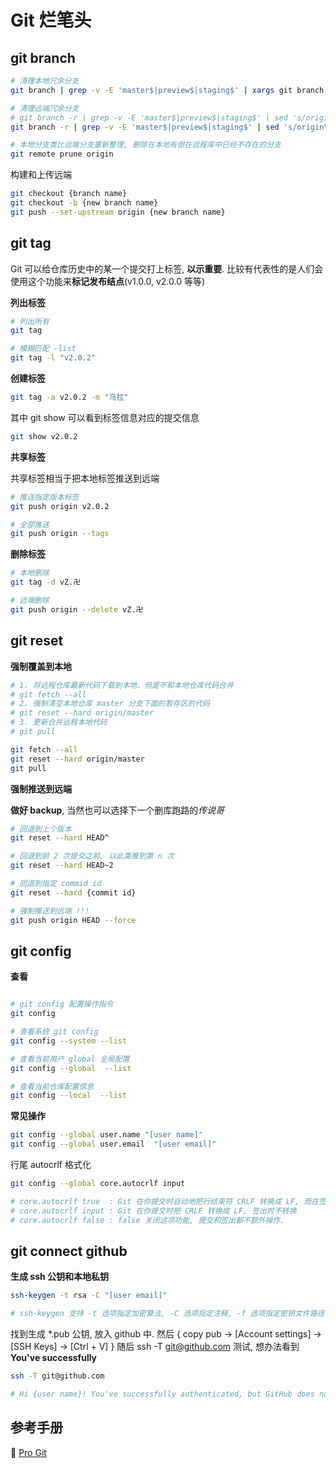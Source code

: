 # Git 烂笔头

## git branch

```Bash
# 清理本地冗余分支
git branch | grep -v -E 'master$|preview$|staging$' | xargs git branch -D

# 清理远端冗余分支
# git branch -r | grep -v -E 'master$|preview$|staging$' | sed 's/origin\///g' | xargs -I {} echo 'git push origin :{}' | more
git branch -r | grep -v -E 'master$|preview$|staging$' | sed 's/origin\///g' | xargs -I {} git push origin :{}

# 本地分支类比远端分支重新整理, 删除在本地有但在远程库中已经不存在的分支
git remote prune origin
```

构建和上传远端

```Bash
git checkout {branch name}
git checkout -b {new branch name}
git push --set-upstream origin {new branch name}
```

## git tag

Git 可以给仓库历史中的某一个提交打上标签, **以示重要**. 比较有代表性的是人们会使用这个功能来**标记发布结点**(v1.0.0, v2.0.0 等等)

**列出标签**

```Bash
# 列出所有
git tag

# 模糊匹配 -list
git tag -l "v2.0.2"
```

**创建标签**

```Bash
git tag -a v2.0.2 -m "乌拉"
```

其中 git show 可以看到标签信息对应的提交信息

```Bash
git show v2.0.2
```

**共享标签**

共享标签相当于把本地标签推送到远端

```Bash
# 推送指定版本标签
git push origin v2.0.2

# 全部推送
git push origin --tags
```

**删除标签**

```Bash
# 本地删除
git tag -d vZ.卍

# 远端删除
git push origin --delete vZ.卍
```

## git reset

**强制覆盖到本地**

```Bash
# 1. 将远程仓库最新代码下载到本地，但是不和本地仓库代码合并
# git fetch --all
# 2. 强制清空本地仓库 master 分支下面的暂存区的代码
# git reset --hard origin/master
# 3. 更新合并远程本地代码
# git pull

git fetch --all
git reset --hard origin/master
git pull
```

**强制推送到远端**

**做好 backup**, 当然也可以选择下一个删库跑路的*传说哥*

```Bash
# 回退到上个版本
git reset --hard HEAD^

# 回退到前 2 次提交之前, 以此类推到第 n 次
git reset --hard HEAD~2

# 回退到指定 commid id
git reset --hard {commit id}

# 强制推送到远端 !!!
git push origin HEAD --force
```

## git config

**查看**

```Bash

# git config 配置操作指令
git config

# 查看系统 git config
git config --system --list

# 查看当前用户 global 全局配置
git config --global  --list

# 查看当前仓库配置信息
git config --local  --list
```

**常见操作**

```Bash
git config --global user.name "[user name]"
git config --global user.email  "[user email]"
```

行尾 autocrlf 格式化

```Bash
git config --global core.autocrlf input

# core.autocrlf true  : Git 在你提交时自动地把行结束符 CRLF 转换成 LF, 而在签出代码时把 LF 转换成 CRLF
# core.autocrlf input : Git 在你提交时把 CRLF 转换成 LF, 签出时不转换
# core.autocrlf false : false 关闭这项功能, 提交和签出都不额外操作.
```

## git connect github

**生成 ssh 公钥和本地私钥**

```Bash
ssh-keygen -t rsa -C "[user email]"

# ssh-keygen 支持 -t 选项指定加密算法, -C 选项指定注释, -f 选项指定密钥文件路径
```

找到生成 *.pub 公钥, 放入 github 中. 
然后 { copy pub -> [Account settings] -> [SSH Keys] -> [Ctrl + V] } 
随后 ssh -T git@github.com 测试, 想办法看到 **You've successfully**

```Bash
ssh -T git@github.com

# Hi {user name}! You've successfully authenticated, but GitHub does not provide shell access.
```

## 参考手册

🙏 [Pro Git](https://git-scm.com/book/zh/v2)

